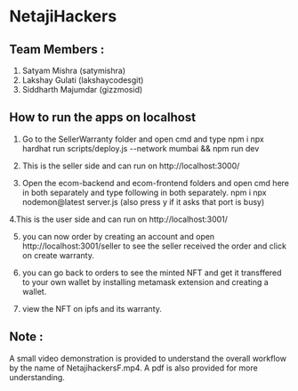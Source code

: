 # NetajiHackers
## Team Members :
1. Satyam Mishra (satymishra)
2. Lakshay Gulati (lakshaycodesgit)
3. Siddharth Majumdar (gizzmosid)


## How to run the apps on localhost
1. Go to the SellerWarranty folder and open cmd and type 
npm i 
npx hardhat run scripts/deploy.js --network mumbai && npm run dev

2. This is the seller side and can run on http://localhost:3000/

3. Open the ecom-backend and ecom-frontend folders and open cmd here in both separately 
and type following in both separately.
npm i
npx nodemon@latest server.js (also press y if it asks that port is busy)

4.This is the user side and can run on http://localhost:3001/

5. you can now order by creating an account and open http://localhost:3001/seller to 
see the seller received the order and click on create warranty.

6. you can go back to orders to see the minted NFT and get it transffered to your own wallet by 
installing metamask extension and creating a wallet.

7. view the NFT on ipfs and its warranty.

## Note : 
A small video demonstration is provided to understand the overall workflow by the name of NetajihackersF.mp4.
A pdf is also provided for more understanding.


